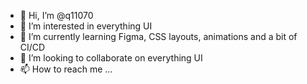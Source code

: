 - 👋 Hi, I’m @q11070
- 👀 I’m interested in everything UI
- 🌱 I’m currently learning Figma, CSS layouts, animations and a bit of CI/CD
- 💞️ I’m looking to collaborate on everything UI
- 📫 How to reach me ...

<!---
q11070/q11070 is a ✨ special ✨ repository because its `README.md` (this file) appears on your GitHub profile.
You can click the Preview link to take a look at your changes.
--->
